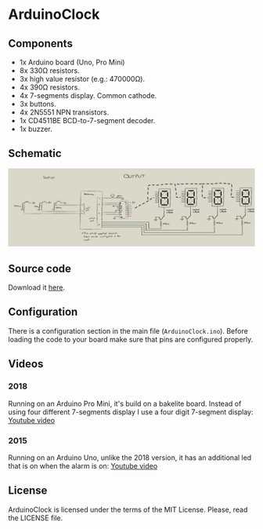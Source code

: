 # ArduinoClock

## Components

- 1x Arduino board (Uno, Pro Mini)
- 8x 330Ω resistors.
- 3x high value resistor (e.g.: 470000Ω).
- 4x 390Ω resistors.
- 4x 7-segments display. Common cathode.
- 3x buttons.
- 4x 2N5551 NPN transistors.
- 1x CD4511BE BCD-to-7-segment decoder.
- 1x buzzer.

## Schematic
![](schematic.png)

## Source code
Download it [here](https://github.com/rafaelgc/ArduinoClock/archive/master.zip).

## Configuration
There is a configuration section in the main file (`ArduinoClock.ino`). Before loading the code to your board make sure that pins are configured properly.

## Videos
### 2018
Running on an Arduino Pro Mini, it's build on a bakelite board. Instead of using four different 7-segments display I use a four digit 7-segment display: [Youtube video](https://youtu.be/82Oy63iAcYY)

### 2015
Running on an Arduino Uno, unlike the 2018 version, it has an additional led that is on when the alarm is on:
[Youtube video](https://www.youtube.com/watch?v=3Vp3RKkvZ58)

## License

ArduinoClock is licensed under the terms of the MIT License. Please, read the LICENSE file.